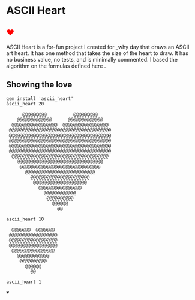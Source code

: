 # ASCII Heart #
<h2><font color="red">♥</font></h2>
ASCII Heart is a for-fun project I created for _why day that draws an ASCII art heart.  It has one method that takes the size of the heart to draw.  It has no business value, no tests, and is minimally commented.  I based the algorithm on the formulas defined here <http://www.mathematische-basteleien.de/heart.htm>. 

## Showing the love ##
    gem install 'ascii_heart'
    ascii_heart 20
                                                
          @@@@@@@@@          @@@@@@@@@      
        @@@@@@@@@@@@@      @@@@@@@@@@@@@    
      @@@@@@@@@@@@@@@@@  @@@@@@@@@@@@@@@@@  
     @@@@@@@@@@@@@@@@@@@@@@@@@@@@@@@@@@@@@@ 
     @@@@@@@@@@@@@@@@@@@@@@@@@@@@@@@@@@@@@@ 
     @@@@@@@@@@@@@@@@@@@@@@@@@@@@@@@@@@@@@@ 
     @@@@@@@@@@@@@@@@@@@@@@@@@@@@@@@@@@@@@@ 
     @@@@@@@@@@@@@@@@@@@@@@@@@@@@@@@@@@@@@@ 
      @@@@@@@@@@@@@@@@@@@@@@@@@@@@@@@@@@@@  
        @@@@@@@@@@@@@@@@@@@@@@@@@@@@@@@@    
         @@@@@@@@@@@@@@@@@@@@@@@@@@@@@@     
           @@@@@@@@@@@@@@@@@@@@@@@@@@       
             @@@@@@@@@@@@@@@@@@@@@@         
              @@@@@@@@@@@@@@@@@@@@          
                @@@@@@@@@@@@@@@@            
                  @@@@@@@@@@@@              
                   @@@@@@@@@@               
                     @@@@@@                 
                       @@            

    ascii_heart 10       

      @@@@@@@  @@@@@@@  
     @@@@@@@@@@@@@@@@@@ 
     @@@@@@@@@@@@@@@@@@ 
     @@@@@@@@@@@@@@@@@@ 
      @@@@@@@@@@@@@@@@  
        @@@@@@@@@@@@    
         @@@@@@@@@@     
           @@@@@@       
             @@       
             
    ascii_heart 1
    
    ♥  

